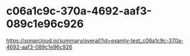 # c06a1c9c-370a-4692-aaf3-089c1e96c926
https://sonarcloud.io/summary/overall?id=examly-test_c06a1c9c-370a-4692-aaf3-089c1e96c926
